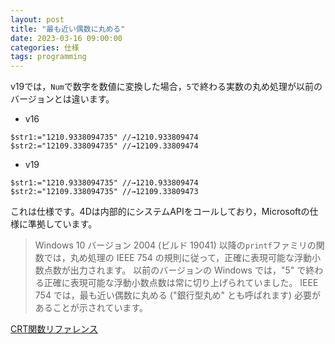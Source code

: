 ```yaml
---
layout: post
title: "最も近い偶数に丸める"
date: 2023-03-16 09:00:00
categories: 仕様
tags: programming
---
```


v19では，`Num`で数字を数値に変換した場合，`5`で終わる実数の丸め処理が以前のバージョンとは違います。

* v16

```4d
$str1:="1210.9338094735" //→1210.933809474
$str2:="12109.338094735" //→12109.33809474
```

* v19

```4d
$str1:="1210.9338094735" //→1210.933809474
$str2:="12109.338094735" //→12109.33809473
```

これは仕様です。4Dは内部的にシステムAPIをコールしており，Microsoftの仕様に準拠しています。

> Windows 10 バージョン 2004 (ビルド 19041) 以降の`printf`ファミリの関数では，丸め処理の IEEE 754 の規則に従って，正確に表現可能な浮動小数点数が出力されます。 以前のバージョンの Windows では，"5" で終わる正確に表現可能な浮動小数点数は常に切り上げられていました。 IEEE 754 では，最も近い偶数に丸める ("銀行型丸め" とも呼ばれます) 必要があることが示されています。 

<i class="fa fa-external-link" aria-hidden="true"></i> 
[CRT関数リファレンス](https://learn.microsoft.com/ja-jp/cpp/c-runtime-library/reference/sprintf-sprintf-l-swprintf-swprintf-l-swprintf-l?view=msvc-170)
